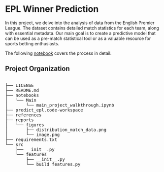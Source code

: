 EPL Winner Prediction
==============================

In this project, we delve into the analysis of data from the English Premier League. The dataset contains detailed match statistics for each team, along with essential metadata. Our main goal is to create a predictive model that can be used as a pre-match statistical tool or as a valuable resource for sports betting enthusiasts.

The following [notebook](https://nbviewer.org/github/nis-23/PredictEPL/blob/main/notebooks/Main/main_project_walkthrough.ipynb) covers the process in detail.


## Project Organization

<pre>
    
├── LICENSE
├── README.md
├── notebooks
│   └── Main
│       └── main_project_walkthrough.ipynb
├── predict_epl.code-workspace
├── references
├── reports
│   └── figures
│       ├── distribution_match_data.png
│       └── image.png
├── requirements.txt
└── src
    ├── __init__.py
    └── features
        ├── __init__.py
        └── build_features.py
</pre>
